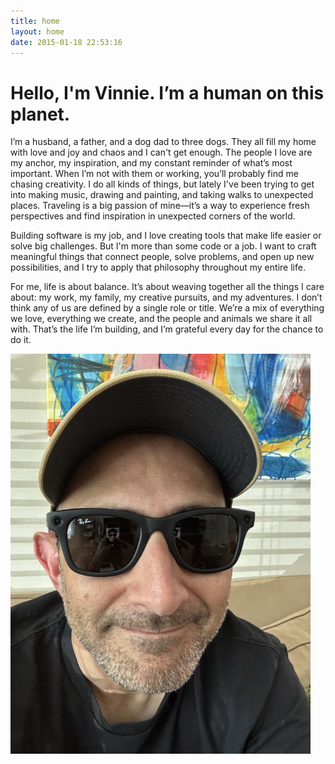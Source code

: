 ```yaml
---
title: home
layout: home
date: 2015-01-18 22:53:16
---
```

# Hello, I'm Vinnie. I’m a human on this planet.

I’m a husband, a father, and a dog dad to three dogs. They all fill my home with love and joy and chaos and I can't get enough. The people I love are my anchor, my inspiration, and my constant reminder of what’s most important. When I’m not with them or working, you’ll probably find me chasing creativity. I do all kinds of things, but lately I've been trying to get into making music, drawing and painting, and taking walks to unexpected places. Traveling is a big passion of mine—it’s a way to experience fresh perspectives and find inspiration in unexpected corners of the world.

Building software is my job, and I love creating tools that make life easier or solve big challenges. But I'm more than some code or a job. I want to craft meaningful things that connect people, solve problems, and open up new possibilities, and I try to apply that philosophy throughout my entire life.

For me, life is about balance. It’s about weaving together all the things I care about: my work, my family, my creative pursuits, and my adventures. I don’t think any of us are defined by a single role or title. We’re a mix of everything we love, everything we create, and the people and animals we share it all with. That’s the life I’m building, and I’m grateful every day for the chance to do it.

<img src="/assets/me.jpeg" width="480" alt="me" class="me">